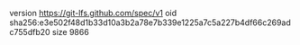 version https://git-lfs.github.com/spec/v1
oid sha256:e3e502f48d1b33d10a3b2a78e7b339e1225a7c5a227b4df66c269adc755dfb20
size 9866
